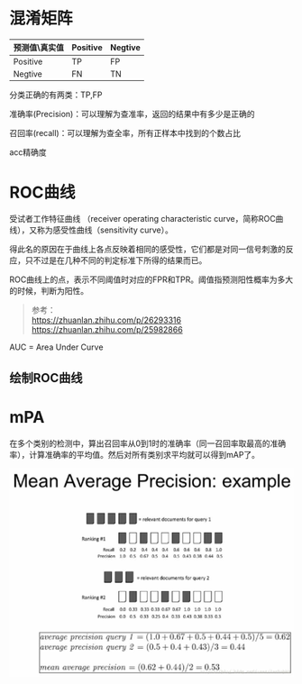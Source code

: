 # 混淆矩阵

| 预测值\真实值 |  Positive  | Negtive  |
|  ----  | ----  | ----  |
| Positive | TP |  FP |
| Negtive  | FN |  TN |

分类正确的有两类：TP,FP

准确率(Precision)：可以理解为查准率，返回的结果中有多少是正确的

召回率(recall)：可以理解为查全率，所有正样本中找到的个数占比

acc精确度

# ROC曲线

受试者工作特征曲线 （receiver operating characteristic curve，简称ROC曲线），又称为感受性曲线（sensitivity curve）。

得此名的原因在于曲线上各点反映着相同的感受性，它们都是对同一信号刺激的反应，只不过是在几种不同的判定标准下所得的结果而已。

ROC曲线上的点，表示不同阈值时对应的FPR和TPR。阈值指预测阳性概率为多大的时候，判断为阳性。
>参考：\
><https://zhuanlan.zhihu.com/p/26293316> 
><https://zhuanlan.zhihu.com/p/25982866>

AUC = Area Under Curve


## 绘制ROC曲线




# mPA

在多个类别的检测中，算出召回率从0到1时的准确率（同一召回率取最高的准确率），计算准确率的平均值。然后对所有类别求平均就可以得到mAP了。

![mPA](indicators.assets/mPA.png)
